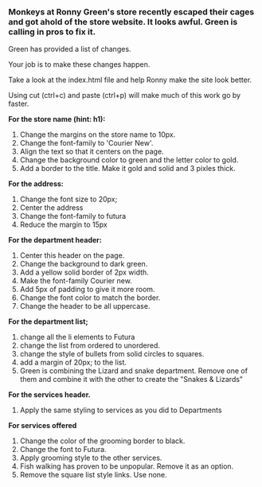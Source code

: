 ### Monkeys at Ronny Green's store recently escaped their cages and got ahold of the store website. It looks awful. Green is calling in pros to fix it. 
    
Green has provided a list of changes. 
    
Your job is to make these changes happen.
    
Take a look at the index.html file and help Ronny make the site look better. 
    
Using cut (ctrl+c) and paste (ctrl+p) will make much of this work go by faster.

    
**For the store name (hint: h1):** 

1. Change the margins on the store name to 10px.
2. Change the font-family to 'Courier New'.
3. Align the text so that it centers on the page.
4. Change the background color to green and the letter color to gold.
5. Add a border to the title. Make it gold and solid and 3 pixles thick. 
    
**For the address:** 

1. Change the font size to 20px;
2. Center the address
3. Change the font-family to futura
4. Reduce the margin to 15px

**For the department header:**
1. Center this header on the page. 
2. Change the background to dark green. 
3. Add a yellow solid border of 2px width.
4. Make the font-family Courier new.
5. Add 5px of padding to give it more room. 
6. Change the font color to match the border. 
7. Change the header to be all uppercase.
    
**For the department list;**
1. change all the li elements to Futura
2. change the list from ordered to unordered.
3. change the style of bullets from solid circles to squares.
4. add a margin of 20px; to the list.
5. Green is combining the Lizard and snake department. Remove one of them and combine it with the other to create the "Snakes & Lizards" 
    
**For the services header.** 
1. Apply the same styling to services as you did to Departments
    
**For services offered**
1. Change the color of the grooming border to black.
2. Change the font to Futura.
3. Apply grooming style to the other services. 
4. Fish walking has proven to be unpopular. Remove it as an option. 
5. Remove the square list style links. Use none. 